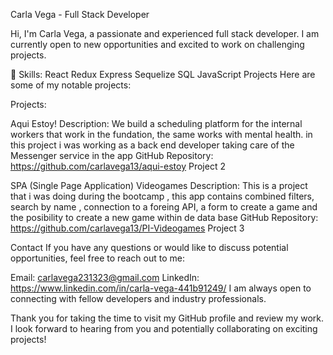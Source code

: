 
Carla Vega - Full Stack Developer



Hi, I'm Carla Vega, a passionate and experienced full stack developer. I am currently open to new opportunities and excited to work on challenging projects.

🔭 Skills:
React
Redux
Express
Sequelize
SQL
JavaScript
Projects
Here are some of my notable projects:

Projects:

Aqui Estoy!
Description: We build a scheduling platform for the internal workers that work in the fundation, the same works with mental health.
in this project i was working as a back end developer taking care of the Messenger service in the app 
GitHub Repository: https://github.com/carlavega13/aqui-estoy
Project 2

SPA (Single Page Application) Videogames
Description: This is a project that i was doing during the bootcamp , this app contains combined filters, search by name , connection to a foreing API,
a form to create a game and the posibility to create a new game within de data base 
GitHub Repository: https://github.com/carlavega13/PI-Videogames
Project 3

Contact
If you have any questions or would like to discuss potential opportunities, feel free to reach out to me:

Email: carlavega231323@gmail.com
LinkedIn: https://www.linkedin.com/in/carla-vega-441b91249/
I am always open to connecting with fellow developers and industry professionals.


Thank you for taking the time to visit my GitHub profile and review my work. I look forward to hearing from you and potentially collaborating on exciting projects!


<!--
**carlavega13/carlavega13** is a ✨ _special_ ✨ repository because its `README.md` (this file) appears on your GitHub profile.

Here are some ideas to get you started:

- 🔭 I’m currently working on ...
- 🌱 I’m currently learning ...
- 👯 I’m looking to collaborate on ...
- 🤔 I’m looking for help with ...
- 💬 Ask me about ...
- 📫 How to reach me: ...
- 😄 Pronouns: ...
- ⚡ Fun fact: ...
-->
